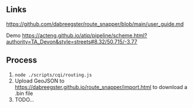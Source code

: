 

## Links

https://github.com/dabreegster/route_snapper/blob/main/user_guide.md

Demo https://acteng.github.io/atip/pipeline/scheme.html?authority=TA_Devon&style=streets#8.32/50.715/-3.77

## Process

1. `node ./scripts/cqi/routing.js`
2. Upload GeoJSON to https://dabreegster.github.io/route_snapper/import.html to download a .bin file
3. TODO…
